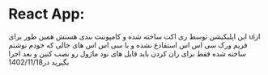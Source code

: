 # React App:
این اپلیکیشن توسط ری اکت ساخته شده و کامپوننت بندی هستش همین طور برای uiاز فریم ورک سی اس اس استقادع نشده و با سی اس اس های خالی که خودم نوشتم ساخته شده
فقط برای ران کردن باید فایل های نود ماژول رو نصب کنین و بعد اجرا بگیرید
در1402/11/18
